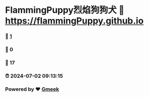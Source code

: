 # FlammingPuppy烈焰狗狗犬 :link: https://flammingPuppy.github.io 
### :page_facing_up: [1](https://flammingPuppy.github.io/tag.html) 
### :speech_balloon: 0 
### :hibiscus: 17 
### :alarm_clock: 2024-07-02 09:13:15 
### Powered by :heart: [Gmeek](https://github.com/Meekdai/Gmeek)
